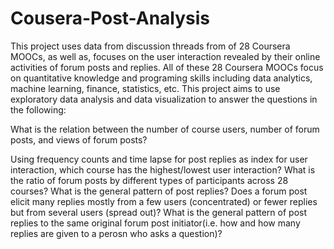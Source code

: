 # Cousera-Post-Analysis

This project uses data from discussion threads from of 28 Coursera MOOCs, as well as, focuses on the user interaction revealed by their online activities of forum posts and replies. All of these 28 Coursera MOOCs focus on quantitative knowledge and programing skills including data analytics, machine learning, finance, statistics, etc. This project aims to use exploratory data analysis and data visualization to answer the questions in the following:

What is the relation between the number of course users, number of forum posts, and views of forum posts?

Using frequency counts and time lapse for post replies as index for user interaction, which course has the highest/lowest user interaction?
What is the ratio of forum posts by different types of participants across 28 courses? What is the general pattern of post replies? Does a forum post elicit many replies mostly from a few users (concentrated) or fewer replies but from several users (spread out)?
What is the general pattern of post replies to the same original forum post initiator(i.e. how and how many replies are given to a perosn who asks a question)?
